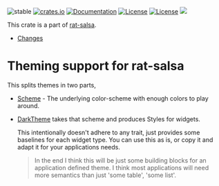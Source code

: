 ![stable](https://img.shields.io/badge/stability-β--3-850101)
[![crates.io](https://img.shields.io/crates/v/rat-theme.svg)](https://crates.io/crates/rat-theme)
[![Documentation](https://docs.rs/rat-theme/badge.svg)](https://docs.rs/rat-theme)
[![License](https://img.shields.io/badge/license-MIT-blue.svg)](https://opensource.org/licenses/MIT)
[![License](https://img.shields.io/badge/license-APACHE-blue.svg)](https://www.apache.org/licenses/LICENSE-2.0)
![](https://tokei.rs/b1/github/thscharler/rat-theme)

This crate is a part of [rat-salsa][refRatSalsa].

* [Changes](https://github.com/thscharler/rat-theme/blob/master/changes.md)

# Theming support for rat-salsa

This splits themes in two parts,

* [Scheme](crate::Scheme) - The underlying color-scheme with enough colors to play
  around.
* [DarkTheme](crate::dark_theme::DarkTheme) takes that scheme and produces Styles
  for widgets.

  This intentionally doesn't adhere to any trait, just provides some
  baselines for each widget type. You can use this as is, or copy it
  and adapt it for your applications needs.

  > In the end I think this will be just some building blocks for
  > an application defined theme. I think most applications will need
  > more semantics than just 'some table', 'some list'.

[refRatSalsa]: https://docs.rs/rat-salsa/latest/rat_salsa/

